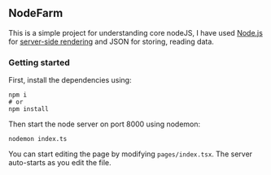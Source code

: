 ## NodeFarm

This is a simple project for understanding core nodeJS, I have used [Node.js](https://nodejs.org/) for [server-side rendering](https://www.heavy.ai/technical-glossary/server-side-rendering) and JSON for storing, reading data.

### Getting started

First, install the dependencies using:

```
npm i
# or
npm install
```

Then start the node server on port 8000 using nodemon:

```
nodemon index.ts
```

You can start editing the page by modifying `pages/index.tsx`. The server auto-starts as you edit the file.
